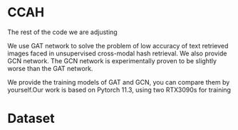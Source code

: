 # CCAH
The rest of the code we are adjusting

We use GAT network to solve the problem of low accuracy of text retrieved images faced in unsupervised cross-modal hash retrieval. We also provide GCN network. The GCN network is experimentally proven to be slightly worse than the GAT network.

We provide the training models of GAT and GCN, you can compare them by yourself.Our work is based on Pytorch 11.3, using two RTX3090s for training


# Dataset

